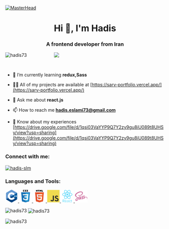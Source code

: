 [![MasterHead](https://webcloudtechnology.in/wp-content/uploads/2022/07/Web-Designing-Banner.gif)](https://rishavchanda.io)
<h1 align="center">Hi 👋, I'm Hadis</h1>
<h3 align="center">A frontend developer from Iran</h3>
<img align="right" width="350"  src="https://cdn.dribbble.com/users/4055494/screenshots/15215756/media/d2b66c4ca0192aa26d103448b3d1518b.gif">

<p align="left"> <img src="https://komarev.com/ghpvc/?username=hadis73&label=Profile%20views&color=0e75b6&style=flat" alt="hadis73" /> </p>

<p align="left"> <a href="https://twitter.com/" target="blank"><img src="https://img.shields.io/twitter/follow/?logo=twitter&style=for-the-badge" alt="" /></a> </p>

- 🌱 I’m currently learning **redux,Sass**

- 👨‍💻 All of my projects are available at [https://sarv-portfolio.vercel.app/](https://sarv-portfolio.vercel.app/)

- 💬 Ask me about **react.js**

- 📫 How to reach me **hadis.eslami73@gmail.com**

- 📄 Know about my experiences [https://drive.google.com/file/d/1qsi03VaYYP9Q7Y2zy9gu8iU089t8UHSy/view?usp=sharing](https://drive.google.com/file/d/1qsi03VaYYP9Q7Y2zy9gu8iU089t8UHSy/view?usp=sharing)

<h3 align="left">Connect with me:</h3>
<p align="left">
<a href="https://linkedin.com/in/hadis-slm" target="blank"><img align="center" src="https://raw.githubusercontent.com/rahuldkjain/github-profile-readme-generator/master/src/images/icons/Social/linked-in-alt.svg" alt="hadis-slm" height="30" width="40" /></a>
</p>

<h3 align="left">Languages and Tools:</h3>
<p align="left"> <a href="https://www.w3schools.com/cpp/" target="_blank" rel="noreferrer"> <img src="https://raw.githubusercontent.com/devicons/devicon/master/icons/cplusplus/cplusplus-original.svg" alt="cplusplus" width="40" height="40"/> </a> <a href="https://www.w3schools.com/css/" target="_blank" rel="noreferrer"> <img src="https://raw.githubusercontent.com/devicons/devicon/master/icons/css3/css3-original-wordmark.svg" alt="css3" width="40" height="40"/> </a> <a href="https://www.w3.org/html/" target="_blank" rel="noreferrer"> <img src="https://raw.githubusercontent.com/devicons/devicon/master/icons/html5/html5-original-wordmark.svg" alt="html5" width="40" height="40"/> </a> <a href="https://developer.mozilla.org/en-US/docs/Web/JavaScript" target="_blank" rel="noreferrer"> <img src="https://raw.githubusercontent.com/devicons/devicon/master/icons/javascript/javascript-original.svg" alt="javascript" width="40" height="40"/> </a> <a href="https://reactjs.org/" target="_blank" rel="noreferrer"> <img src="https://raw.githubusercontent.com/devicons/devicon/master/icons/react/react-original-wordmark.svg" alt="react" width="40" height="40"/> </a> <a href="https://sass-lang.com" target="_blank" rel="noreferrer"> <img src="https://raw.githubusercontent.com/devicons/devicon/master/icons/sass/sass-original.svg" alt="sass" width="40" height="40"/> </a> </p>

<p><img align="left" src="https://github-readme-stats.vercel.app/api/top-langs?username=hadis73&show_icons=true&locale=en&layout=compact" alt="hadis73" /></p>

<p>&nbsp;<img align="center" src="https://github-readme-stats.vercel.app/api?username=hadis73&show_icons=true&locale=en" alt="hadis73" /></p>

<p><img align="center" src="https://github-readme-streak-stats.herokuapp.com/?user=hadis73&" alt="hadis73" /></p>
